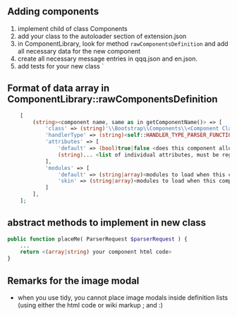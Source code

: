 ## Adding components
1. implement child of class Components
2. add your class to the autoloader section of extension.json
3. in ComponentLibrary, look for method `rawComponentsDefinition` and add all necessary data
    for the new component
4. create all necessary message entries in qqq.json and en.json.
5. add tests for your new class
`
## Format of data array in ComponentLibrary::rawComponentsDefinition
```php
    [
        (string><component name, same as in getComponentName()> => [
            'class' => (string)'\\Bootstrap\\Components\\<Component Class>',
            'handlerType' => (string)<self::HANDLER_TYPE_PARSER_FUNCTION or self::HANDLER_TYPE_TAG_EXTENSION>,
            'attributes' => [
                'default' => (bool)true|false <does this component allow the default attributes>
                (string)... <list of individual attributes, must be registered in AttributeManager> 
            ],
            'modules' => [
                'default' => (string|array)<modules to load when this component is parsed>
                'skin' => (string|array)<modules to load when this component is parsed and "skin" is active>
            ]
        ],
    ];
```
## abstract methods to implement in new class
```php
public function placeMe( ParserRequest $parserRequest ) {
    ...
    return <(array|string) your component html code>
}
```

## Remarks for the image modal
* when you use tidy, you cannot place image modals inside definition lists (using either the html code or wiki markup ; and :)